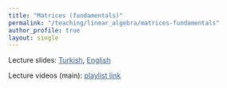 ```yaml
---
title: "Matrices (fundamentals)"
permalink: "/teaching/linear_algebra/matrices-fundamentals"
author_profile: true
layout: single
---
```


Lecture slides: <a href="https://sirmatel.github.io/assets/files/linear_algebra/matrisler-temel-kavramlar.pdf" style="color: #2d5a8c">Turkish</a>, <a href="https://stanford.edu/class/engr108/lectures/06-matrices.pdf" style="color: #2d5a8c">English</a>

Lecture videos (main): <a href="https://www.youtube.com/playlist?list=PLrj5Wewrq33Zk_9f5qz4xmlmUPzD1-DQv" style="color: #2d5a8c">playlist link</a>
